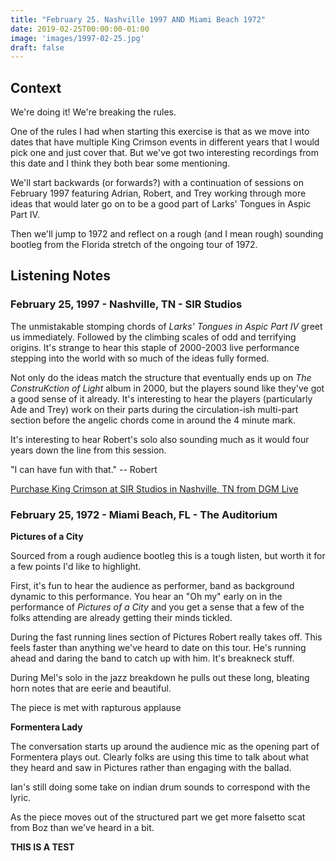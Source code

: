 ```yaml
---
title: "February 25. Nashville 1997 AND Miami Beach 1972"
date: 2019-02-25T00:00:00-01:00
image: 'images/1997-02-25.jpg'
draft: false
---
```


## Context

We're doing it! We're breaking the rules.

One of the rules I had when starting this exercise is that as we move into dates that have multiple King Crimson events in different years that I would pick one and just cover that. But we've got two interesting recordings from this date and I think they both bear some mentioning.

We'll start backwards (or forwards?) with a continuation of sessions on February 1997 featuring Adrian, Robert, and Trey working through more ideas that would later go on to be a good part of Larks' Tongues in Aspic Part IV. 

Then we'll jump to 1972 and reflect on a rough (and I mean rough) sounding bootleg from the Florida stretch of the ongoing tour of 1972.

## Listening Notes 

### February 25, 1997 - Nashville, TN - SIR Studios

The unmistakable stomping chords of _Larks' Tongues in Aspic Part IV_ greet us immediately. Followed by the climbing scales of odd and terrifying origins. It's strange to hear this staple of 2000-2003 live performance stepping into the world with so much of the ideas fully formed. 

Not only do the ideas match the structure that eventually ends up on _The ConstruKction of Light_ album in 2000, but the players sound like they've got a good sense of it already. It's interesting to hear the players (particularly Ade and Trey) work on their parts during the circulation-ish multi-part section before the angelic chords come in around the 4 minute mark.

It's interesting to hear Robert's solo also sounding much as it would four years down the line from this session. 

"I can have fun with that." -- Robert

[Purchase King Crimson at SIR Studios in Nashville, TN from DGM Live](https://dgmlive.com/tour-dates/1860)

### February 25, 1972 - Miami Beach, FL - The Auditorium

**Pictures of a City**

Sourced from a rough audience bootleg this is a tough listen, but worth it for a few points I'd like to highlight.

First, it's fun to hear the audience as performer, band as background dynamic to this performance. You hear an "Oh my" early on in the performance of _Pictures of a City_ and you get a sense that a few of the folks attending are already getting their minds tickled.

During the fast running lines section of Pictures Robert really takes off. This feels faster than anything we've heard to date on this tour. He's running ahead and daring the band to catch up with him. It's breakneck stuff.

During Mel's solo in the jazz breakdown he pulls out these long, bleating horn notes that are eerie and beautiful.

The piece is met with rapturous applause

**Formentera Lady**

The conversation starts up around the audience mic as the opening part of Formentera plays out. Clearly folks are using this time to talk about what they heard and saw in Pictures rather than engaging with the ballad.

Ian's still doing some take on indian drum sounds to correspond with the lyric.

As the piece moves out of the structured part we get more falsetto scat from Boz than we've heard in a bit. 

**THIS IS A TEST**

